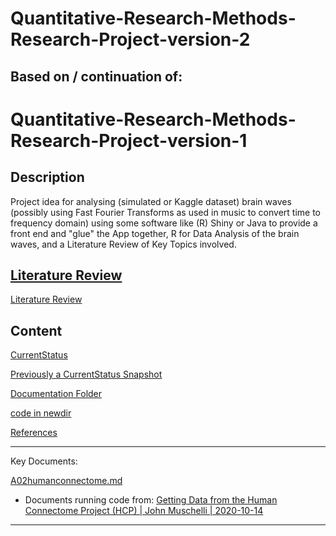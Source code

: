 # Quantitative-Research-Methods-Research-Project-version-2

## Based on / continuation of:

# Quantitative-Research-Methods-Research-Project-version-1

## Description

Project idea for analysing (simulated or Kaggle dataset) brain waves (possibly using Fast Fourier Transforms as used in music to convert time to frequency domain) using some software like (R) Shiny or Java to provide a front end and "glue" the App together, R for Data Analysis of the brain waves, and a Literature Review of Key Topics involved.

## [Literature Review](https://github.com/CoderSales/Quantitative-Research-Methods-Research-Project-version-1/blob/main/PreparationForSubmission/LiteratureReview.md)

[Literature Review](https://github.com/CoderSales/Quantitative-Research-Methods-Research-Project-version-1/blob/main/PreparationForSubmission/LiteratureReview.md)


## Content

[CurrentStatus](/Documentation/09on20240516at1111hours/A02humanconnectome.md)

[Previously a CurrentStatus Snapshot](/Documentation/01pre20240422at0941hours/A13CurrentStatus.md)

[Documentation Folder](/Documentation)

[code in newdir](/Rcode/newdir)

[References](/Documentation/01pre20240422at0941hours/A01References.md)

____

Key Documents:

[A02humanconnectome.md](/Documentation/09on20240516at1111hours/A02humanconnectome.md)

- Documents running code from: [Getting Data from the Human Connectome Project (HCP) | John Muschelli | 2020-10-14](https://cran.r-project.org/web/packages/neurohcp/vignettes/hcp.html)

____
